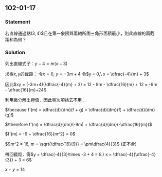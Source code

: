 ## 102-01-17

### Statement

若直線通過點$(3, 4)$$且在第一象限與兩軸所圍三角形面積最小，則此直線的兩截距和為何？

### Solution

列出直線式子：$y - 4 = m(x - 3)$

求得$x, y$的截距：
令$x = 0,\ y = -3m+4$
令$y = 0,\ x = \dfrac{-4}{m} + 3$

因此$xy = (-3m+4)(\dfrac{-4}{m} + 3) = 12 - 9m - \dfrac{16}{m} + 12 = -9m - \dfrac{16}{m}+24$



利用微分解出極值，因此零次項捨去不用：

$\because f'(m) = \dfrac{d}{dm}(f + g) = \dfrac{d}{dm}(f) + \dfrac{d}{dm}(g)$

$\therefore f'(m) = \dfrac{d}{dm}(-9m) + \dfrac{d}{dm}(-\dfrac{16}{m})$ 

$f'(m) = -9 + \dfrac{16}{m^2} = 0$

$9m^2 = 16, m = \sqrt{\dfrac{16}{9}} = \pm\dfrac{4}{3}$ (正不合)

帶回截距，得$y = \dfrac{-4}{3}\times -3 + 4 = 8,\ x = \dfrac{-4}{\dfrac{-4}{3}} + 3 = 6$

$x + y = 14$
